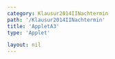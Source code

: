 ```yaml
---
category: Klausur2014IINachtermin
path: '/Klausur2014IINachtermin'
title: 'AppletA3'
type: 'Applet'

layout: nil
---
```

<script type="text/javascript" src="{{ site.jsxurl }}/jsxgraphcore.js"></script>
<link type="text/css" href="https://cdnjs.cloudflare.com/ajax/libs/jsxgraph/0.99.6/jsxgraph.css"><link rel="stylesheet" type="text/css" href="{{ site.jsxurl }}/jsxgraph.css" />
<div id="JXGf8f646e1-c1a8-47ad-8cf0-2add1626e088" class="jxgbox" style="width:500px; height:500px">
<script type="text/javascript">
(function(){
 //board
var board = JXG.JSXGraph.initBoard('JXGf8f646e1-c1a8-47ad-8cf0-2add1626e088', {
                boundingbox: [-2, 40000, 12, -5000],
                showFullscreen: true, axis: true
                
            });  
           
var f = x => 36000 * (Math.pow(0.91, x));

var  Gf = board.create('functiongraph', [f, 0, 20], {withLabel:true, name:'f', label:{fontsize:15}});

var glider = board.create('glider', [3, f(3), Gf], {color: 'orange', label:{fontsize:18}});

var coords = board.create('text', [1, 17500, function(){
	return 'A(' + JXG.toFixed(glider.X(), 2) + ', ' + JXG.toFixed(glider.Y(), 0) + ')';
}], {fontsize: 18});

var temp = function()
{
return JXG.toFixed(((36000- JXG.toFixed(glider.Y(), 0))/36000) * 100, 0);
};

var loss = board.create('text', [1, 15000, function(){
return 'Wertverlust: '+ temp() + '%';
}], {fontsize: 18});

board.create('text', [-1.5, 37500, '2014 NT II/III A3'], {fontsize: 18});

var x_l = board.create('line', [glider, function(){return [glider.X(), 0];}], {color:'gray'});
var y_l = board.create('line', [glider, function(){return [0, glider.Y()];}], {color:'gray'});

})();
  
  </script>
  </div>
